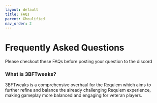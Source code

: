```yaml
---
layout: default
title: FAQs
parent: Ghoulified
nav_order: 2
---
```

# Frequently Asked Questions
Please checkout these FAQs before posting your question to the discord

### What is 3BFTweaks?
3BFTweaks is a comprehensive overhaul for the Requiem which aims to further refine and balance the already challenging Requiem experience, making gameplay more balanced and engaging for veteran players.
